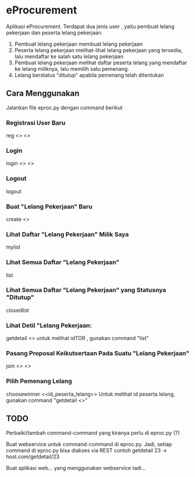 # eProcurement
Aplikasi eProcurement.
Terdapat dua jenis user , yaitu pembuat lelang pekerjaan dan peserta lelang pekerjaan.
1. Pembuat lelang pekerjaan membuat lelang pekerjaan
2. Peserta lelang pekerjaan melihat-lihat lelang pekerjaan yang tersedia, lalu mendaftar ke salah satu lelang pekerjaan
3. Pembuat lelang pekerjaan melihat daftar peserta lelang yang mendaftar ke lelang miliknya, lalu memilih satu pemenang.
4. Lelang berstatus "ditutup" apabila pemenang telah ditentukan

## Cara Menggunakan
Jalankan file eproc.py dengan command berikut

### Registrasi User Baru
reg <<username>> <<password>>

### Login
login <<username>> <<password>>
  
### Logout
logout

### Buat "Lelang Pekerjaan" Baru
create <<nama pekerjaan>>
  
### Lihat Daftar "Lelang Pekerjaan" Milik Saya
mylist

### Lihat Semua Daftar "Lelang Pekerjaan"
list

### Lihat Semua Daftar "Lelang Pekerjaan" yang Statusnya "Ditutup"
closedlist

### Lihat Detil "Lelang Pekerjaan:
getdetail <<idtor>>
untuk melihat idTOR , gunakan command "list"
  
### Pasang Proposal Keikutsertaan Pada Suatu "Lelang Pekerjaan"
join <<idtor>> <<detil>>
 
### Pilih Pemenang Lelang
choosewinner <<id_peserta_lelang>>
Untuk melihat id peserta lelang, gunakan command "getdetail <<idtor>>"
  
  
## TODO
Perbaiki/tambah command-command yang kiranya perlu di eproc.py (?)

Buat webservice untuk command-command di eproc.py. 
Jadi, setiap command di eproc.py bisa diakses via REST
contoh
getdetail 23 -> host.com/getdetail/23

Buat aplikasi web... yang menggunakan webservice tadi...
